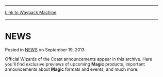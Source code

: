 
---
[Link to Wayback Machine](https://web.archive.org/web/20210501045515/https://magic.wizards.com/en/articles/archive/news-2013-09-19)

[_metadata_:description]:- "Official Wizards of the Coast announcements appear in this archive. Here you'll find exclusive previews of upcoming Magic products, important announcements about Magic formats and events, and much more."
[_metadata_:generator]:- "Drupal 7 (http://drupal.org)"
[_metadata_:node]:- "46553"
[_metadata_:publish_date]:- "2013-09-19"
[_metadata_:source]:- "div-main-content"
[_metadata_:title]:- "NEWS"
[_metadata_:wayback_capture_timestamp]:- "2021-05-01 04:55:15"
[_metadata_:wayback_raw_url]:- "https://web.archive.org/web/20210501045515id_/https://magic.wizards.com/en/articles/archive/news-2013-09-19"
[_metadata_:wayback_url]:- "https://magic.wizards.com/en/articles/archive/news-2013-09-19"
---


NEWS
====



 Posted in [NEWS](/en/articles?source=MX_Nav2020)
 on September 19, 2013 










Official Wizards of the Coast announcements appear in this archive. Here you'll find exclusive previews of upcoming **Magic** products, important announcements about **Magic** formats and events, and much more.







